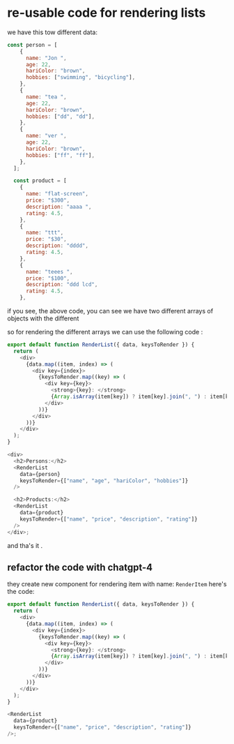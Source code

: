 # re-usable code for rendering lists

we have this tow different data:

```js
const person = [
    {
      name: "Jon ",
      age: 22,
      hariColor: "brown",
      hobbies: ["swimming", "bicycling"],
    },
    {
      name: "tea ",
      age: 22,
      hariColor: "brown",
      hobbies: ["dd", "dd"],
    },
    {
      name: "ver ",
      age: 22,
      hariColor: "brown",
      hobbies: ["ff", "ff"],
    },
  ];

  const product = [
    {
      name: "flat-screen",
      price: "$300",
      description: "aaaa ",
      rating: 4.5,
    },
    {
      name: "ttt",
      price: "$30",
      description: "dddd",
      rating: 4.5,
    },
    {
      name: "teees ",
      price: "$100",
      description: "ddd lcd",
      rating: 4.5,
    },
```

if you see, the above code, you can see we have two different arrays of objects with the different

so for rendering the different arrays we can use the following code :

```js
export default function RenderList({ data, keysToRender }) {
  return (
    <div>
      {data.map((item, index) => (
        <div key={index}>
          {keysToRender.map((key) => (
            <div key={key}>
              <strong>{key}: </strong>
              {Array.isArray(item[key]) ? item[key].join(", ") : item[key]}
            </div>
          ))}
        </div>
      ))}
    </div>
  );
}

<div>
  <h2>Persons:</h2>
  <RenderList
    data={person}
    keysToRender={["name", "age", "hariColor", "hobbies"]}
  />

  <h2>Products:</h2>
  <RenderList
    data={product}
    keysToRender={["name", "price", "description", "rating"]}
  />
</div>;
```

and tha's it .

## refactor the code with chatgpt-4

they create new component for rendering item with name: `RenderItem`
here's the code:

```js
export default function RenderList({ data, keysToRender }) {
  return (
    <div>
      {data.map((item, index) => (
        <div key={index}>
          {keysToRender.map((key) => (
            <div key={key}>
              <strong>{key}: </strong>
              {Array.isArray(item[key]) ? item[key].join(", ") : item[key]}
            </div>
          ))}
        </div>
      ))}
    </div>
  );
}

<RenderList
  data={product}
  keysToRender={["name", "price", "description", "rating"]}
/>;
```
